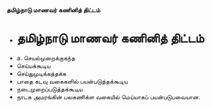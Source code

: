 **தமிழ்நாடு மாணவர் கணினித் திட்டம்**
- # தமிழ்நாடு மாணவர் கணினித் திட்டம்
- a. செயல்முறைக்குகந்த
- செய்யக்கூடிய
- செய்துமுடிக்கத்தக்க
- பாதை கடவு வகைகளில் பயன்படுத்தக்கூடிய
- நடைமுறைப்படுத்தக்கூடிய
- நாடக அமரங்கின் பலகணிக்ள வகையில் மெய்யாகப் பயன்படுபவையான.

